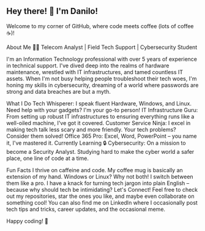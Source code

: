 ## Hey there! 👋 I'm Danilo!

Welcome to my corner of GitHub, where code meets coffee (lots of coffee ☕)!

About Me
👨‍💻 Telecom Analyst | Field Tech Support | Cybersecurity Student

I'm an Information Technology professional with over 5 years of experience in technical support. I've dived deep into the realms of hardware maintenance, wrestled with IT infrastructures, and tamed countless IT assets. When I'm not busy helping people troubleshoot their tech woes, I'm honing my skills in cybersecurity, dreaming of a world where passwords are strong and data breaches are but a myth.

What I Do
Tech Whisperer: I speak fluent Hardware, Windows, and Linux. Need help with your gadgets? I'm your go-to person!
IT Infrastructure Guru: From setting up robust IT infrastructures to ensuring everything runs like a well-oiled machine, I've got it covered.
Customer Service Ninja: I excel in making tech talk less scary and more friendly. Your tech problems? Consider them solved!
Office 365 Pro: Excel, Word, PowerPoint – you name it, I've mastered it.
Currently Learning
🔒 Cybersecurity: On a mission to become a Security Analyst. Studying hard to make the cyber world a safer place, one line of code at a time.

Fun Facts
I thrive on caffeine and code. My coffee mug is basically an extension of my hand.
Windows or Linux? Why not both! I switch between them like a pro.
I have a knack for turning tech jargon into plain English – because why should tech be intimidating?
Let's Connect!
Feel free to check out my repositories, star the ones you like, and maybe even collaborate on something cool! You can also find me on LinkedIn where I occasionally post tech tips and tricks, career updates, and the occasional meme.

Happy coding! 🚀
